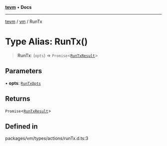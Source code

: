 [**tevm**](../../README.md) • **Docs**

***

[tevm](../../modules.md) / [vm](../README.md) / RunTx

# Type Alias: RunTx()

> **RunTx**: (`opts`) => `Promise`\<[`RunTxResult`](../interfaces/RunTxResult.md)\>

## Parameters

• **opts**: [`RunTxOpts`](../interfaces/RunTxOpts.md)

## Returns

`Promise`\<[`RunTxResult`](../interfaces/RunTxResult.md)\>

## Defined in

packages/vm/types/actions/runTx.d.ts:3
